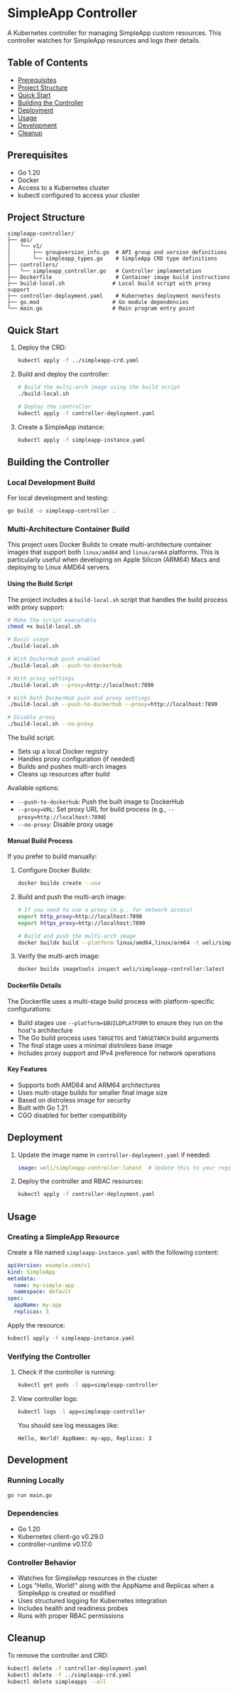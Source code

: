 # SimpleApp Controller

A Kubernetes controller for managing SimpleApp custom resources. This controller watches for SimpleApp resources and logs their details.

## Table of Contents
- [Prerequisites](#prerequisites)
- [Project Structure](#project-structure)
- [Quick Start](#quick-start)
- [Building the Controller](#building-the-controller)
- [Deployment](#deployment)
- [Usage](#usage)
- [Development](#development)
- [Cleanup](#cleanup)

## Prerequisites

- Go 1.20
- Docker
- Access to a Kubernetes cluster
- kubectl configured to access your cluster

## Project Structure

```
simpleapp-controller/
├── api/
│   └── v1/
│       ├── groupversion_info.go  # API group and version definitions
│       └── simpleapp_types.go    # SimpleApp CRD type definitions
├── controllers/
│   └── simpleapp_controller.go   # Controller implementation
├── Dockerfile                    # Container image build instructions
├── build-local.sh               # Local build script with proxy support
├── controller-deployment.yaml    # Kubernetes deployment manifests
├── go.mod                       # Go module dependencies
└── main.go                      # Main program entry point
```

## Quick Start

1. Deploy the CRD:
   ```bash
   kubectl apply -f ../simpleapp-crd.yaml
   ```

2. Build and deploy the controller:
   ```bash
   # Build the multi-arch image using the build script
   ./build-local.sh

   # Deploy the controller
   kubectl apply -f controller-deployment.yaml
   ```

3. Create a SimpleApp instance:
   ```bash
   kubectl apply -f simpleapp-instance.yaml
   ```

## Building the Controller

### Local Development Build

For local development and testing:
```bash
go build -o simpleapp-controller .
```

### Multi-Architecture Container Build

This project uses Docker Buildx to create multi-architecture container images that support both `linux/amd64` and `linux/arm64` platforms. This is particularly useful when developing on Apple Silicon (ARM64) Macs and deploying to Linux AMD64 servers.

#### Using the Build Script

The project includes a `build-local.sh` script that handles the build process with proxy support:

```bash
# Make the script executable
chmod +x build-local.sh

# Basic usage
./build-local.sh

# With DockerHub push enabled
./build-local.sh --push-to-dockerhub

# With proxy settings
./build-local.sh --proxy=http://localhost:7890

# With both DockerHub push and proxy settings
./build-local.sh --push-to-dockerhub --proxy=http://localhost:7890

# Disable proxy
./build-local.sh --no-proxy
```

The build script:
- Sets up a local Docker registry
- Handles proxy configuration (if needed)
- Builds and pushes multi-arch images
- Cleans up resources after build

Available options:
- `--push-to-dockerhub`: Push the built image to DockerHub
- `--proxy=URL`: Set proxy URL for build process (e.g., `--proxy=http://localhost:7890`)
- `--no-proxy`: Disable proxy usage

#### Manual Build Process

If you prefer to build manually:

1. Configure Docker Buildx:
   ```bash
   docker buildx create --use
   ```

2. Build and push the multi-arch image:
   ```bash
   # If you need to use a proxy (e.g., for network access)
   export http_proxy=http://localhost:7890
   export https_proxy=http://localhost:7890

   # Build and push the multi-arch image
   docker buildx build --platform linux/amd64,linux/arm64 -t weli/simpleapp-controller:latest --push .
   ```

3. Verify the multi-arch image:
   ```bash
   docker buildx imagetools inspect weli/simpleapp-controller:latest
   ```

#### Dockerfile Details

The Dockerfile uses a multi-stage build process with platform-specific configurations:
- Build stages use `--platform=$BUILDPLATFORM` to ensure they run on the host's architecture
- The Go build process uses `TARGETOS` and `TARGETARCH` build arguments
- The final stage uses a minimal distroless base image
- Includes proxy support and IPv4 preference for network operations

#### Key Features
- Supports both AMD64 and ARM64 architectures
- Uses multi-stage builds for smaller final image size
- Based on distroless image for security
- Built with Go 1.21
- CGO disabled for better compatibility

## Deployment

1. Update the image name in `controller-deployment.yaml` if needed:
   ```yaml
   image: weli/simpleapp-controller:latest  # Update this to your registry path
   ```

2. Deploy the controller and RBAC resources:
   ```bash
   kubectl apply -f controller-deployment.yaml
   ```

## Usage

### Creating a SimpleApp Resource

Create a file named `simpleapp-instance.yaml` with the following content:
```yaml
apiVersion: example.com/v1
kind: SimpleApp
metadata:
  name: my-simple-app
  namespace: default
spec:
  appName: my-app
  replicas: 3
```

Apply the resource:
```bash
kubectl apply -f simpleapp-instance.yaml
```

### Verifying the Controller

1. Check if the controller is running:
   ```bash
   kubectl get pods -l app=simpleapp-controller
   ```

2. View controller logs:
   ```bash
   kubectl logs -l app=simpleapp-controller
   ```
   You should see log messages like:
   ```
   Hello, World! AppName: my-app, Replicas: 3
   ```

## Development

### Running Locally
```bash
go run main.go
```

### Dependencies
- Go 1.20
- Kubernetes client-go v0.29.0
- controller-runtime v0.17.0

### Controller Behavior
- Watches for SimpleApp resources in the cluster
- Logs "Hello, World!" along with the AppName and Replicas when a SimpleApp is created or modified
- Uses structured logging for Kubernetes integration
- Includes health and readiness probes
- Runs with proper RBAC permissions

## Cleanup

To remove the controller and CRD:
```bash
kubectl delete -f controller-deployment.yaml
kubectl delete -f ../simpleapp-crd.yaml
kubectl delete simpleapps --all
``` 